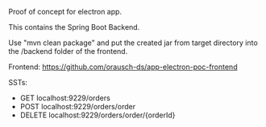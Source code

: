 Proof of concept for electron app.

This contains the Spring Boot Backend.

Use "mvn clean package" and put the created jar from target directory into the /backend folder of the frontend.

Frontend: https://github.com/orausch-ds/app-electron-poc-frontend

SSTs:

- GET localhost:9229/orders
- POST localhost:9229/orders/order
- DELETE localhost:9229/orders/order/{orderId}